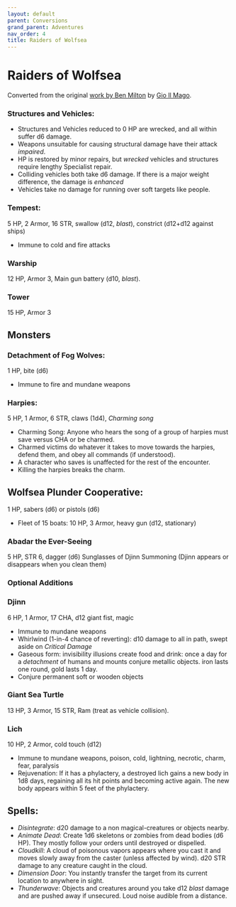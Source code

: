 ```yaml
---
layout: default
parent: Conversions
grand_parent: Adventures
nav_order: 4
title: Raiders of Wolfsea
---
```


# Raiders of Wolfsea

Converted from the original [work by Ben Milton](https://www.patreon.com/questingbeast) by [Gio Il Mago](https://scrtgm.blogspot.com/2021/07/raiders-of-wolfsea-maritime-adventure.html).

### Structures and Vehicles:
- Structures and Vehicles reduced to 0 HP are wrecked, and all within suffer d6 damage.
- Weapons unsuitable for causing structural damage have their attack _impaired_.
- HP is restored by minor repairs, but _wrecked_ vehicles and structures require lengthy Specialist repair.
- Colliding vehicles both take d6 damage. If there is a major weight difference, the damage is _enhanced_
- Vehicles take no damage for running over soft targets like people.

### Tempest:
5 HP, 2 Armor, 16 STR, swallow (d12, _blast_), constrict (d12+d12 against ships)
- Immune to cold and fire attacks

### Warship
12 HP, Armor 3, Main gun battery (d10, _blast_).

### Tower
15 HP, Armor 3

## Monsters
### Detachment of Fog Wolves:
1 HP, bite (d6)
- Immune to fire and mundane weapons

### Harpies:
5 HP, 1 Armor, 6 STR, claws (1d4), _Charming song_
- Charming Song: Anyone who hears the song of a group of harpies must save versus CHA or be charmed.
- Charmed victims do whatever it takes to move towards the harpies, defend them, and obey all commands (if understood).
- A character who saves is unaffected for the rest of the encounter.
- Killing the harpies breaks the charm.

## Wolfsea Plunder Cooperative:
1 HP, sabers (d6) or pistols (d6)
- Fleet of 15 boats: 10 HP, 3 Armor, heavy gun (d12, stationary)

### Abadar the Ever-Seeing
5 HP, STR 6, dagger (d6)
Sunglasses of Djinn Summoning (Djinn appears or disappears when you clean them)

### Optional Additions
### Djinn
6 HP, 1 Armor, 17 CHA, d12 giant fist, magic
- Immune to mundane weapons
- Whirlwind (1-in-4 chance of reverting): d10 damage to all in path, swept aside on _Critical Damage_
- Gaseous form: invisibility illusions create food and drink: once a day for a _detachment_ of humans and mounts conjure metallic objects. iron lasts one round, gold lasts 1 day.
- Conjure permanent soft or wooden objects

### Giant Sea Turtle
13 HP, 3 Armor, 15 STR, Ram (treat as vehicle collision).

### Lich
10 HP, 2 Armor, cold touch (d12)
- Immune to mundane weapons, poison, cold, lightning, necrotic, charm, fear, paralysis
- Rejuvenation: If it has a phylactery, a destroyed lich gains a new body in 1d8 days, regaining all its hit points and becoming active again. The new body appears within 5 feet of the phylactery.

## Spells:
- _Disintegrate_: d20 damage to a non magical-creatures or objects nearby.  
- _Animate Dead_: Create 1d6 skeletons or zombies from dead bodies (d6 HP). They mostly follow your orders until destroyed or dispelled.  
- _Cloudkill_: A cloud of poisonous vapors appears where you cast it and moves slowly away from the caster (unless affected by wind). d20 STR damage to any creature caught in the cloud.  
- _Dimension Door_: You instantly transfer the target from its current location to anywhere in sight.  
- _Thunderwave_: Objects and creatures around you take d12 _blast_ damage and are pushed away if unsecured. Loud noise audible from a distance.

